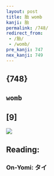 ```yaml
---
layout: post
title: 胎 womb
kanji: 胎
permalink: /748/
redirect_from:
 - /胎/
 - /womb/
pre_kanji: 747
nex_kanji: 749
---
```


## {748}

## `womb`

## [9]

<div class="stroke"><img src="E8838E.png" /></div>

## Reading:

### On-Yomi: タイ
